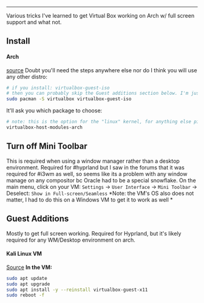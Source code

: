 -- -
Various tricks I've learned to get Virtual Box working on Arch w/ full screen support and what not.
## Install
#### Arch
[source](https://wiki.archlinux.org/title/VirtualBox )
Doubt you'll need the steps anywhere else nor do I think you will use any other distro:
```bash
# if you install: virtualbox-guest-iso
# then you can probably skip the Guest additions section below. I'm just illiterate so I didn't read far enough down the page to see it was a separate package in pacman.
sudo pacman -S virtualbox virtualbox-guest-iso
```
It'll ask you which package to choose:
```bash
# note: this is the option for the "linux" kernel, for anything else pick the other option.
virtualbox-host-modules-arch
```
## Turn off Mini Toolbar
This is required when using a window manager rather than a desktop environment. Required for #hyprland but I saw in the forums that it was required for #i3wm as well, so seems like its a problem with any window manage on any compositor bc Oracle had to be a special snowflake. 
On the main menu, click on your VM:
`Settings` -> `User Interface` -> `Mini Toolbar` -> Deselect:  `Show in Full-screen/Seamless`
*Note: the VM's OS also does not matter, I had to do this on a Windows VM to get it to work as well *
## Guest Additions
Mostly to get full screen working. Required for Hyprland, but it's likely required for any WM/Desktop environment on arch.
#### Kali Linux VM
[Source](https://www.kali.org/docs/virtualization/install-virtualbox-guest-additions/)
**In the VM:**
```bash
sudo apt update
sudo apt upgrade
sudo apt install -y --reinstall virtualbox-guest-x11
sudo reboot -f
```